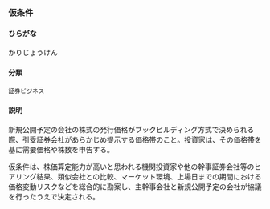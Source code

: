 <div style="display:none;">

## [あ行](securities-terms?id=あ行)
## [か行](securities-terms?id=か行)

</div>

### 仮条件

#### ひらがな

かりじょうけん

#### 分類

`証券ビジネス`

#### 説明

新規公開予定の会社の株式の発行価格がブックビルディング方式で決められる際、引受証券会社があらかじめ提示する価格帯のこと。投資家は、その価格帯を基に需要価格や株数を申告する。
 
仮条件は、株価算定能力が高いと思われる機関投資家や他の幹事証券会社等のヒアリング結果、類似会社との比較、マーケット環境、上場日までの期間における価格変動リスクなどを総合的に勘案し、主幹事会社と新規公開予定の会社が協議を行ったうえで決定される。

<div style="display:none;">

## [さ行](securities-terms?id=さ行)
## [た行](securities-terms?id=た行)
## [な行](securities-terms?id=な行)
## [は行](securities-terms?id=は行)
## [ま行](securities-terms?id=ま行)
## [や行](securities-terms?id=や行)
## [ら行](securities-terms?id=ら行)
## [わ行](securities-terms?id=わ行)
## [英数字・記号](securities-terms?id=英数字・記号)

</div>

